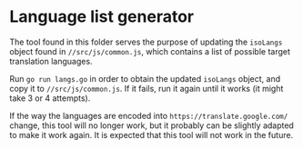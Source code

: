 # Language list generator
The tool found in this folder serves the purpose of updating the `isoLangs`
object found in `//src/js/common.js`, which contains a list of possible
target translation languages.

Run `go run langs.go` in order to obtain the updated `isoLangs` object, and copy
it to `//src/js/common.js`. If it fails, run it again until it works (it might
take 3 or 4 attempts).

If the way the languages are encoded into `https://translate.google.com/`
change, this tool will no longer work, but it probably can be slightly adapted
to make it work again. It is expected that this tool will not work in the
future.
